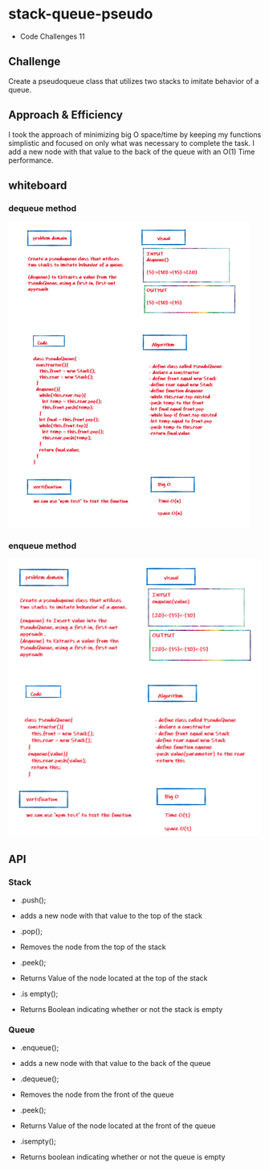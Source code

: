# stack-queue-pseudo

+ Code Challenges 11


## Challenge

Create a pseudoqueue class that utilizes two stacks to imitate behavior of a queue.

## Approach & Efficiency

I took the approach of minimizing big O space/time by keeping my functions simplistic and focused on only what was necessary to complete the task.
I add a new node with that value to the back of the queue with an O(1) Time performance.

## whiteboard

### dequeue method

![](./dequeue.png)

### enqueue method

![](./enqueue.png)

## API

### Stack 

- .push();
 - adds a new node with that value to the top of the stack 

 - .pop();
 - Removes the node from the top of the stack

 - .peek();
 - Returns Value of the node located at the top of the stack

 - .is empty();
 - Returns Boolean indicating whether or not the stack is empty

 ### Queue

- .enqueue();
 - adds a new node with that value to the back of the queue

- .dequeue();
 - Removes the node from the front of the queue

- .peek();
 - Returns Value of the node located at the front of the queue

- .isempty();
 - Returns boolean indicating whether or not the queue is empty


